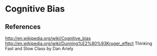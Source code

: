 
# Cognitive Bias


## References

http://en.wikipedia.org/wiki/Cognitive_bias
http://en.wikipedia.org/wiki/Dunning%E2%80%93Kruger_effect
Thinking Fast and Slow
Class by Dan Ariely



